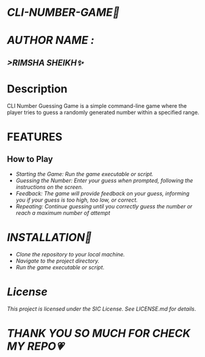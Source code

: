 <h1><i>CLI-NUMBER-GAME🎯</i></h1>
<h1><i>AUTHOR NAME :</i></h1>
<h2><i>>RIMSHA SHEIKH✨ </i></h2>
<h1><i></i>Description</i></h1>
<p>CLI Number Guessing Game is a simple command-line game where the player tries to guess a randomly generated number within a specified range.</p>

<h1><i></i>FEATURES</i></h1>
<h2>How to Play</h2>
<ul>

 <li><i> Starting the Game: Run the game executable or script.</li>
<li>Guessing the Number: Enter your guess when prompted, following the instructions on the screen.</li>
<li>Feedback: The game will provide feedback on your guess, informing you if your guess is too high, too low, or correct.</li>
<li>Repeating: Continue guessing until you correctly guess the number or reach a maximum number of attempt</i></li>
</ul>

<h1><i>INSTALLATION🚀</i></h1>
<ul>
 <li><i> Clone the repository to your local machine.</li>
<li>Navigate to the project directory.</li>
<li>Run the game executable or script</i>.</li>
</ul>

<h1><i>License</i></h1>

<p><i>This project is licensed under the SIC License. See LICENSE.md for details</i>.</p>

<h1><i>THANK YOU SO MUCH FOR CHECK MY REPO💗</i></h1>





